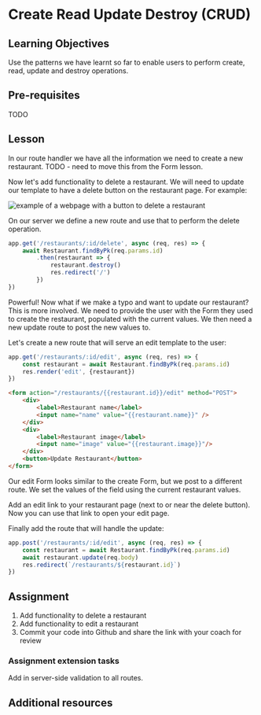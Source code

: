 # Create Read Update Destroy (CRUD)

## Learning Objectives
Use the patterns we have learnt so far to enable users to perform create, read, update and destroy operations.

## Pre-requisites
TODO

## Lesson
In our route handler we have all the information we need to create a new restaurant. TODO - need to move this from the Form lesson.

Now let's add functionality to delete a restaurant. We will need to update our template to have a delete button on the restaurant page. For example:

![example of a webpage with a button to delete a restaurant](https://user-images.githubusercontent.com/4499581/95022824-5dd14900-0671-11eb-9cb3-2d9caa3cbb30.jpg)

On our server we define a new route and use that to perform the delete operation.

```javascript
app.get('/restaurants/:id/delete', async (req, res) => {
    await Restaurant.findByPk(req.params.id)
        .then(restaurant => {
            restaurant.destroy()
            res.redirect('/')
        })
})
```
Powerful! Now what if we make a typo and want to update our restaurant? This is more involved. We need to provide the user with the Form they used to create the restaurant, populated with the current values. We then need a new update route to post the new values to.

Let's create a new route that will serve an edit template to the user:

```javascript
app.get('/restaurants/:id/edit', async (req, res) => {
    const restaurant = await Restaurant.findByPk(req.params.id)
    res.render('edit', {restaurant})
})
```
```html
<form action="/restaurants/{{restaurant.id}}/edit" method="POST">
    <div>
        <label>Restaurant name</label>
        <input name="name" value="{{restaurant.name}}" />
    </div>
    <div>
        <label>Restaurant image</label>
        <input name="image" value="{{restaurant.image}}"/>
    </div>
    <button>Update Restaurant</button>
</form>
```
Our edit Form looks similar to the create Form, but we post to a different route. We set the values of the field using the current restaurant values.

Add an edit link to your restaurant page (next to or near the delete button). Now you can use that link to open your edit page.

Finally add the route that will handle the update:

```javascript
app.post('/restaurants/:id/edit', async (req, res) => {
    const restaurant = await Restaurant.findByPk(req.params.id)
    await restaurant.update(req.body)
    res.redirect(`/restaurants/${restaurant.id}`)
})
```

## Assignment
1. Add functionality to delete a restaurant
1. Add functionality to edit a restaurant
1. Commit your code into Github and share the link with your coach for review

### Assignment extension tasks
Add in server-side validation to all routes.

## Additional resources